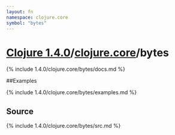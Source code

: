 ```yaml
---
layout: fn
namespace: clojure.core
symbol: "bytes"
---
```


# [Clojure 1.4.0](../../)/[clojure.core](../)/bytes

{% include 1.4.0/clojure.core/bytes/docs.md %}

##Examples

{% include 1.4.0/clojure.core/bytes/examples.md %}
## Source
{% include 1.4.0/clojure.core/bytes/src.md %}

